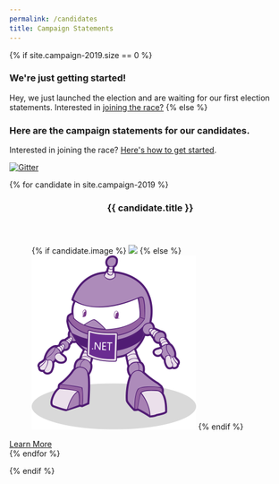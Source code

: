 ```yaml
---
permalink: /candidates
title: Campaign Statements
---
```


{% if site.campaign-2019.size == 0 %}
### We're just getting started!

Hey, we just launched the election and are waiting for our first election statements. Interested in [joining the race?](/campaign)
{% else %}
### Here are the campaign statements for our candidates.
Interested in joining the race? [Here's how to get started](/campaign).

[![Gitter](https://badges.gitter.im/dotnet-foundation/election.svg)](https://gitter.im/dotnet-foundation/election?utm_source=badge&utm_medium=badge&utm_campaign=pr-badge)

<section class="card-container">
  {% for candidate in site.campaign-2019 %}
    <article class="card">
        <header class="card__title">
            <h3>{{ candidate.title }}</h3>
        </header>
        <figure class="card__thumbnail">
          {% if candidate.image %}
            <img src="{{ candidate.image }}">
          {% else %}
            <img src="/img/dot_bot.png">
          {% endif %}
        </figure>
        <a href="{{ candidate.url }}" class="card__button">Learn More</a>
    </article>
  {% endfor %}
</section>

{% endif %}

<script type="text/javascript">
// https://stackoverflow.com/questions/7070054/javascript-shuffle-html-list-element-order
var ul = document.querySelector('section.card-container');
for (var i = ul.children.length; i >= 0; i--) {
    ul.appendChild(ul.children[Math.random() * i | 0]);
}
</script>

